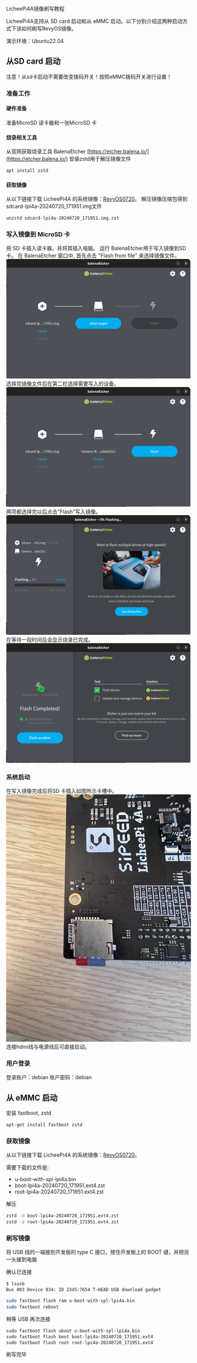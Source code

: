 LicheePi4A镜像刷写教程

LicheePi4A支持从 SD card 启动和从 eMMC 启动。以下分别介绍这两种启动方式下该如何刷写RevyOS镜像。

演示环境：Ubuntu22.04

## 从SD card 启动
注意！从sd卡启动不需要改变拨码开关！按照eMMC拨码开关进行设置！
### 准备工作

#### 硬件准备
准备MicroSD 读卡器和一张MicroSD 卡

#### 烧录相关工具
从官网获取烧录工具 BalenaEtcher [https://etcher.balena.io/](https://etcher.balena.io/)
安装zstd用于解压镜像文件

```bash
apt install zstd
```

#### 获取镜像
从以下链接下载 LicheePi4A 的系统镜像：[RevyOS0720](https://mirror.iscas.ac.cn/revyos/extra/images/lpi4a/20240720/)。
解压镜像压缩包得到sdcard-lpi4a-20240720_171951.img文件

```bash
unzstd sdcard-lpi4a-20240720_171951.img.zst
```

###  写入镜像到 MicroSD 卡
把 SD 卡插入读卡器，并将其插入电脑。
运行 BalenaEtcher用于写入镜像到SD 卡。
在 BalenaEtcher 窗口中, 首先点击 "Flash from file" 来选择镜像文件。
![](./image%20for%20flash/lpi4a1.png)
选择完镜像文件后在第二栏选择需要写入的设备。
![](./image%20for%20flash/lpi4a2.png)
两项都选择完以后点击"Flash"写入镜像。
![](./image%20for%20flash/lpi4a3.png)
在等待一段时间后会显示烧录已完成。
![](./image%20for%20flash/lpi4a4.png)

### 系统启动
在写入镜像完成后将SD 卡插入如图所示卡槽中。
![](./image%20for%20flash/lpi4a5.png)
连接hdmi线与电源线后可直接启动。

### 用户登录
登录账户：debian
账户密码：debian

## 从 eMMC 启动

安装 fastboot, zstd

```bash
apt-get install fastboot zstd
```

### 获取镜像
从以下链接下载 LicheePi4A 的系统镜像：[RevyOS0720](https://mirror.iscas.ac.cn/revyos/extra/images/lpi4a/20240720/)。

需要下载的文件是:

- u-boot-with-spl-lpi4a.bin
- boot-lpi4a-20240720_171951.ext4.zst
- root-lpi4a-20240720_171951.ext4.zst

解压
```bash
zstd -d boot-lpi4a-20240720_171951.ext4.zst
zstd -d root-lpi4a-20240720_171951.ext4.zst
```

### 刷写镜像

将 USB 线的一端接到开发板的 type C 接口，按住开发板上的 BOOT 键，并把另一头接到电脑

确认已连接

```
$ lsusb
Bus 003 Device 034: ID 2345:7654 T-HEAD USB download gadget
```

```bash
sudo fastboot flash ram u-boot-with-spl-lpi4a.bin
sudo fastboot reboot
```

稍等 USB 再次连接

```
sudo fastboot flash uboot u-boot-with-spl-lpi4a.bin
sudo fastboot flash boot boot-lpi4a-20240720_171951.ext4
sudo fastboot flash root root-lpi4a-20240720_171951.ext4
```

刷写完毕
